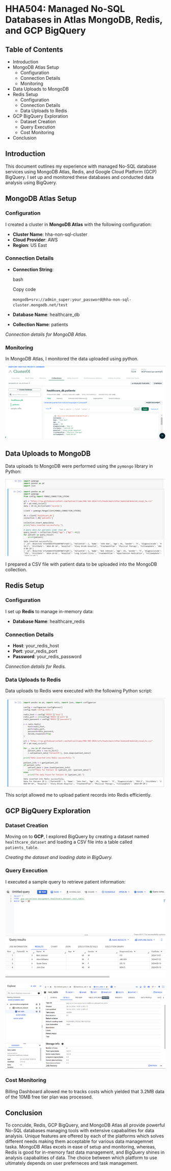 # HHA504: Managed No-SQL Databases in Atlas MongoDB, Redis, and GCP BigQuery

## Table of Contents

-   Introduction
-   MongoDB Atlas Setup
    -   Configuration
    -   Connection Details
    -   Monitoring
-   Data Uploads to MongoDB
-   Redis Setup
    -   Configuration
    -   Connection Details
    -   Data Uploads to Redis
-   GCP BigQuery Exploration
    -   Dataset Creation
    -   Query Execution
    -   Cost Monitoring
-   Conclusion

## Introduction

This document outlines my experience with managed No-SQL database services using MongoDB Atlas, Redis, and Google Cloud Platform (GCP) BigQuery. I set up and monitored these databases and conducted data analysis using BigQuery.

## MongoDB Atlas Setup

### Configuration

I created a cluster in **MongoDB Atlas** with the following configuration:

-   **Cluster Name**: hha-non-sql-cluster
-   **Cloud Provider**: AWS
-   **Region**: US East

### Connection Details

-   **Connection String**:
    
    bash
    
    Copy code
    
    `mongodb+srv://admin_super:your_password@hha-non-sql-cluster.mongodb.net/test` 
    
-   **Database Name**: healthcare_db
-   **Collection Name**: patients

  
_Connection details for MongoDB Atlas._

### Monitoring

In MongoDB Atlas, I monitored the data uploaded using python.

![MongoDB Atlas Monitoring](images/atlas-1.png)  

## Data Uploads to MongoDB

Data uploads to MongoDB were performed using the `pymongo` library in Python:

![MongoDB Atlas Monitoring](images/atlas-2.png)  

I prepared a CSV file with patient data to be uploaded into the MongoDB collection.

## Redis Setup

### Configuration

I set up **Redis** to manage in-memory data:

-   **Database Name**: healthcare_redis

### Connection Details

-   **Host**: your_redis_host
-   **Port**: your_redis_port
-   **Password**: your_redis_password

  
_Connection details for Redis._

### Data Uploads to Redis

Data uploads to Redis were executed with the following Python script:


![redis python](images/redis-1.png)  


This script allowed me to upload patient records into Redis efficiently.

## GCP BigQuery Exploration

### Dataset Creation

Moving on to **GCP**, I explored BigQuery by creating a dataset named `healthcare_dataset` and loading a CSV file into a table called `patients_table`.

  
_Creating the dataset and loading data in BigQuery._

### Query Execution

I executed a sample query to retrieve patient information:


![GCP Monitoring](images/gcp-2.png)  

![GCP Results](images/gcp-1.png)  


### Cost Monitoring

Billing Dashboard allowed me to tracks costs which yielded that 3.2MB data of the 10MB free tier plan was processed.

## Conclusion

To conculde, Redis, GCP BigQuery, and MongoDB Atlas all provide powerful No-SQL databases managing tools with extensive capabalities for data analysis. Unique features are offered by each of the platforms which solves different needs making them acceptable for various data managemnet taska. MongoDB Atlas excels in ease of setup and monitoring, whereas, Redis is good for in-memory fast data management, and BigQuery shines in analysis capabalities of data. The choice between which platform to use ultimately depends on user preferneces and task management.
